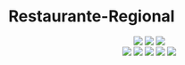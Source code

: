 # Restaurante-Regional

<div style="display: inline_block" align="center">
    <a href="https://www.linkedin.com/in/jailson-silva-de-franca"><img src="https://img.shields.io/badge/LinkedIn-0077B5?style=for-the-badge&logo=linkedin&logoColor=white" /></a>
    <a href="https://youtu.be/PGgzVqO57yg"><img src="https://img.shields.io/badge/YouTube-FF0000?style=for-the-badge&logo=youtube&logoColor=white"/></a>
    <a href="https://jailcomfranssa.github.io/html-Landing-Page-Restaurante-Regional/"> <img src="https://img.shields.io/badge/website-000000?style=for-the-badge&logo=About.me&logoColor=white"/></a>
</div>

<div  style="display: inline_block" align="center">
  <img src="https://img.shields.io/badge/JavaScript-F7DF1E?style=for-the-badge&logo=javascript&logoColor=black"/>
    <img src="https://img.shields.io/badge/HTML5-E34F26?style=for-the-badge&logo=html5&logoColor=white"/>
    <img src="https://img.shields.io/badge/CSS3-1572B6?style=for-the-badge&logo=css3&logoColor=white"/>
    <img src="https://img.shields.io/badge/Visual_Studio-5C2D91?style=for-the-badge&logo=visual%20studio&logoColor=white"/> 
    <img src="https://img.shields.io/badge/GIT-E44C30?style=for-the-badge&logo=git&logoColor=white"/>
</div>

